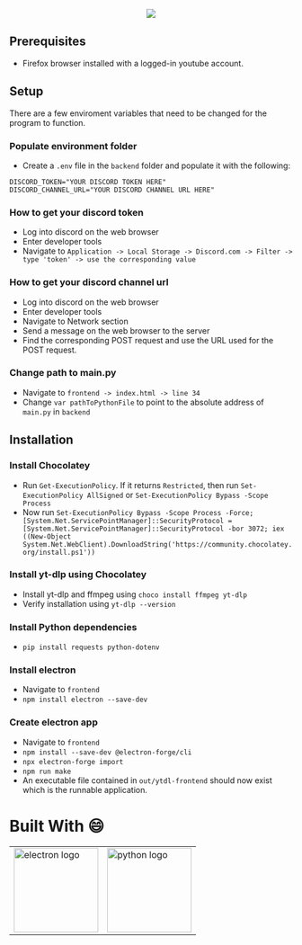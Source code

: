 <p align="center">
  <img src="https://github.com/user-attachments/assets/8f3e5ca2-e1a9-4164-8c94-ae9c51abb1a6">
</p>

## Prerequisites

- Firefox browser installed with a logged-in youtube account.

## Setup

There are a few enviroment variables that need to be changed for the program to function.

### Populate environment folder
- Create a ```.env``` file in  the ```backend``` folder and populate it with the following:
```
DISCORD_TOKEN="YOUR DISCORD TOKEN HERE"
DISCORD_CHANNEL_URL="YOUR DISCORD CHANNEL URL HERE"
```

### How to get your discord token
- Log into discord on the web browser
- Enter developer tools
- Navigate to ```Application -> Local Storage -> Discord.com -> Filter -> type 'token' -> use the corresponding value```

### How to get your discord channel url
- Log into discord on the web browser
- Enter developer tools
- Navigate to Network section
- Send a message on the web browser to the server
- Find the corresponding POST request and use the URL used for the POST request.

### Change path to main.py
- Navigate to ```frontend -> index.html -> line 34```
- Change ```var pathToPythonFile``` to point to the absolute address of ```main.py``` in ```backend```

## Installation

### Install Chocolatey
- Run ```Get-ExecutionPolicy```. If it returns ```Restricted```, then run ```Set-ExecutionPolicy AllSigned``` or ```Set-ExecutionPolicy Bypass -Scope Process```
- Now run ```Set-ExecutionPolicy Bypass -Scope Process -Force; [System.Net.ServicePointManager]::SecurityProtocol = [System.Net.ServicePointManager]::SecurityProtocol -bor 3072; iex ((New-Object System.Net.WebClient).DownloadString('https://community.chocolatey.org/install.ps1'))```

### Install yt-dlp using Chocolatey
- Install yt-dlp and ffmpeg using ```choco install ffmpeg yt-dlp```
- Verify installation using ```yt-dlp --version```

### Install Python dependencies
- ```pip install requests python-dotenv```

### Install electron
- Navigate to ```frontend```
- ```npm install electron --save-dev```

### Create electron app
- Navigate to ```frontend```
- ```npm install --save-dev @electron-forge/cli```
- ```npx electron-forge import```
- ```npm run make```
- An executable file contained in ```out/ytdl-frontend``` should now exist which is the runnable application.

# Built With :smile:

<table>
    <tr>
    <td valign="top"><img src="https://upload.wikimedia.org/wikipedia/commons/thumb/9/91/Electron_Software_Framework_Logo.svg/1200px-Electron_Software_Framework_Logo.svg.png" alt="electron logo" width="150"/></td>
    <td><img src="https://cdn.freebiesupply.com/logos/large/2x/python-5-logo-png-transparent.png" alt="python logo" width="150"/></td>
    </tr>
</table>
